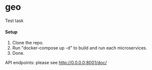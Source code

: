 # geo
Test task

#### Setup

01. Clone the repo.
02. Run "docker-compose up -d" to build and run each microservices.
03. Done.

API endpoints: please see http://0.0.0.0:8001/doc/
